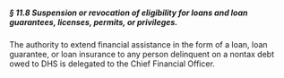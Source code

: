 ##### § 11.8 Suspension or revocation of eligibility for loans and loan guarantees, licenses, permits, or privileges. #####

The authority to extend financial assistance in the form of a loan, loan guarantee, or loan insurance to any person delinquent on a nontax debt owed to DHS is delegated to the Chief Financial Officer.